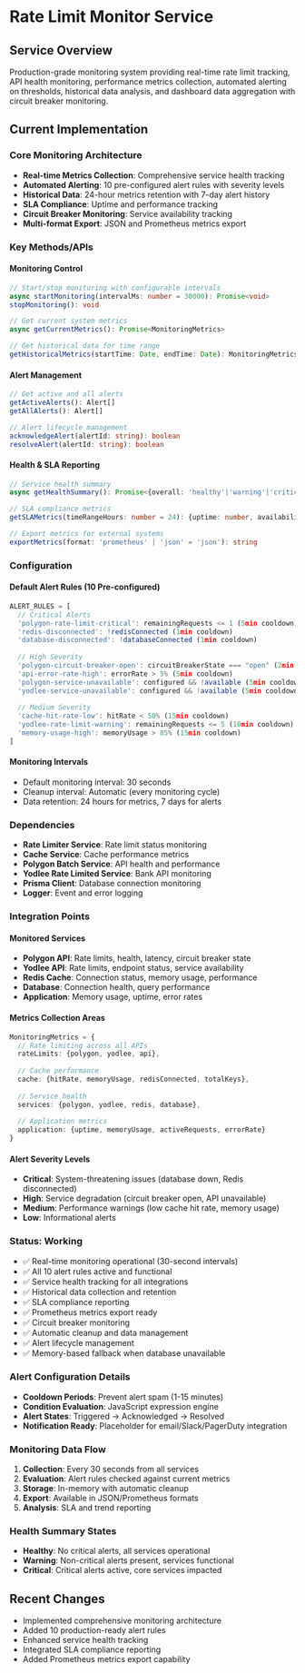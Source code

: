 # Rate Limit Monitor Service

## Service Overview
Production-grade monitoring system providing real-time rate limit tracking, API health monitoring, performance metrics collection, automated alerting on thresholds, historical data analysis, and dashboard data aggregation with circuit breaker monitoring.

## Current Implementation

### Core Monitoring Architecture
- **Real-time Metrics Collection**: Comprehensive service health tracking
- **Automated Alerting**: 10 pre-configured alert rules with severity levels
- **Historical Data**: 24-hour metrics retention with 7-day alert history
- **SLA Compliance**: Uptime and performance tracking
- **Circuit Breaker Monitoring**: Service availability tracking
- **Multi-format Export**: JSON and Prometheus metrics export

### Key Methods/APIs

#### Monitoring Control
```typescript
// Start/stop monitoring with configurable intervals
async startMonitoring(intervalMs: number = 30000): Promise<void>
stopMonitoring(): void

// Get current system metrics
async getCurrentMetrics(): Promise<MonitoringMetrics>

// Get historical data for time range
getHistoricalMetrics(startTime: Date, endTime: Date): MonitoringMetrics[]
```

#### Alert Management
```typescript
// Get active and all alerts
getActiveAlerts(): Alert[]
getAllAlerts(): Alert[]

// Alert lifecycle management
acknowledgeAlert(alertId: string): boolean
resolveAlert(alertId: string): boolean
```

#### Health & SLA Reporting
```typescript
// Service health summary
async getHealthSummary(): Promise<{overall: 'healthy'|'warning'|'critical', services: Record<string, 'up'|'down'|'degraded'>, activeAlerts: number}>

// SLA compliance metrics
getSLAMetrics(timeRangeHours: number = 24): {uptime: number, availabilityPercentage: number, meanResponseTime: number, errorRate: number, rateLimitViolations: number}

// Export metrics for external systems
exportMetrics(format: 'prometheus' | 'json' = 'json'): string
```

### Configuration

#### Default Alert Rules (10 Pre-configured)
```typescript
ALERT_RULES = [
  // Critical Alerts
  'polygon-rate-limit-critical': remainingRequests <= 1 (5min cooldown)
  'redis-disconnected': !redisConnected (1min cooldown)
  'database-disconnected': !databaseConnected (1min cooldown)
  
  // High Severity
  'polygon-circuit-breaker-open': circuitBreakerState === "open" (2min cooldown)
  'api-error-rate-high': errorRate > 5% (5min cooldown)
  'polygon-service-unavailable': configured && !available (5min cooldown)
  'yodlee-service-unavailable': configured && !available (5min cooldown)
  
  // Medium Severity
  'cache-hit-rate-low': hitRate < 50% (15min cooldown)
  'yodlee-rate-limit-warning': remainingRequests <= 5 (10min cooldown)
  'memory-usage-high': memoryUsage > 85% (15min cooldown)
]
```

#### Monitoring Intervals
- Default monitoring interval: 30 seconds
- Cleanup interval: Automatic (every monitoring cycle)
- Data retention: 24 hours for metrics, 7 days for alerts

### Dependencies
- **Rate Limiter Service**: Rate limit status monitoring
- **Cache Service**: Cache performance metrics
- **Polygon Batch Service**: API health and performance
- **Yodlee Rate Limited Service**: Bank API monitoring
- **Prisma Client**: Database connection monitoring
- **Logger**: Event and error logging

### Integration Points

#### Monitored Services
- **Polygon API**: Rate limits, health, latency, circuit breaker state
- **Yodlee API**: Rate limits, endpoint status, service availability
- **Redis Cache**: Connection status, memory usage, performance
- **Database**: Connection health, query performance
- **Application**: Memory usage, uptime, error rates

#### Metrics Collection Areas
```typescript
MonitoringMetrics = {
  // Rate limiting across all APIs
  rateLimits: {polygon, yodlee, api},
  
  // Cache performance
  cache: {hitRate, memoryUsage, redisConnected, totalKeys},
  
  // Service health
  services: {polygon, yodlee, redis, database},
  
  // Application metrics
  application: {uptime, memoryUsage, activeRequests, errorRate}
}
```

#### Alert Severity Levels
- **Critical**: System-threatening issues (database down, Redis disconnected)
- **High**: Service degradation (circuit breaker open, API unavailable)
- **Medium**: Performance warnings (low cache hit rate, memory usage)
- **Low**: Informational alerts

### Status: Working
- ✅ Real-time monitoring operational (30-second intervals)
- ✅ All 10 alert rules active and functional
- ✅ Service health tracking for all integrations
- ✅ Historical data collection and retention
- ✅ SLA compliance reporting
- ✅ Prometheus metrics export ready
- ✅ Circuit breaker monitoring
- ✅ Automatic cleanup and data management
- ✅ Alert lifecycle management
- ✅ Memory-based fallback when database unavailable

### Alert Configuration Details
- **Cooldown Periods**: Prevent alert spam (1-15 minutes)
- **Condition Evaluation**: JavaScript expression engine
- **Alert States**: Triggered → Acknowledged → Resolved
- **Notification Ready**: Placeholder for email/Slack/PagerDuty integration

### Monitoring Data Flow
1. **Collection**: Every 30 seconds from all services
2. **Evaluation**: Alert rules checked against current metrics
3. **Storage**: In-memory with automatic cleanup
4. **Export**: Available in JSON/Prometheus formats
5. **Analysis**: SLA and trend reporting

### Health Summary States
- **Healthy**: No critical alerts, all services operational
- **Warning**: Non-critical alerts present, services functional
- **Critical**: Critical alerts active, core services impacted

## Recent Changes
- Implemented comprehensive monitoring architecture
- Added 10 production-ready alert rules
- Enhanced service health tracking
- Integrated SLA compliance reporting
- Added Prometheus metrics export capability